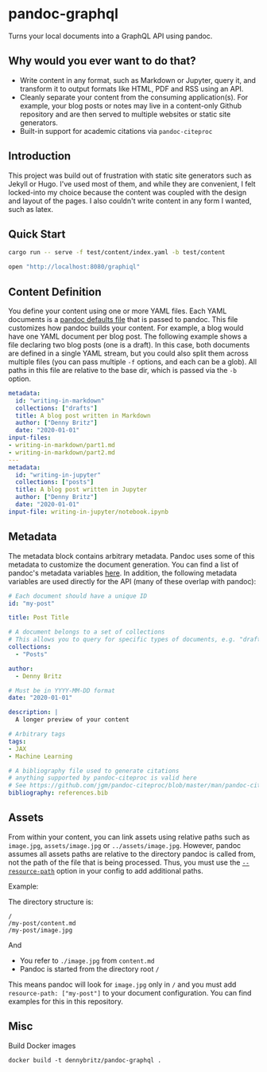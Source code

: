 
# pandoc-graphql

Turns your local documents into a GraphQL API using pandoc.

## Why would you ever want to do that?

- Write content in any format, such as Markdown or Jupyter, query it, and transform it to  output formats like HTML, PDF and RSS using an API.
- Cleanly separate your content from the consuming application(s). For example, your blog posts or notes may live in a content-only Github repository and are then served to multiple websites or static site generators.
- Built-in support for academic citations via `pandoc-citeproc`

## Introduction

This project was build out of frustration with static site generators such as Jekyll or Hugo. I've used most of them, and while they are convenient, I felt locked-into my choice because the content was coupled with the design and layout of the pages. I also couldn't write content in any form I wanted, such as latex.

## Quick Start

```bash
cargo run -- serve -f test/content/index.yaml -b test/content

open "http://localhost:8080/graphiql"
```

## Content Definition

You define your content using one or more YAML files. Each YAML documents is a [pandoc defaults file](https://pandoc.org/MANUAL.html#default-files) that is passed to pandoc. This file customizes how pandoc builds your content. For example, a blog would have one YAML document per blog post. The following example shows a file declaring two blog posts (one is a draft). In this case, both documents are defined in a single YAML stream, but you could also split them across multiple files (you can pass multiple `-f` options, and each can be a glob). All paths in this file are relative to the base dir, which is passed via the `-b` option.

```yaml
metadata:
  id: "writing-in-markdown"
  collections: ["drafts"]
  title: A blog post written in Markdown
  author: ["Denny Britz"]
  date: "2020-01-01"
input-files:
- writing-in-markdown/part1.md
- writing-in-markdown/part2.md
---
metadata:
  id: "writing-in-jupyter"
  collections: ["posts"]
  title: A blog post written in Jupyter
  author: ["Denny Britz"]
  date: "2020-01-01"
input-file: writing-in-jupyter/notebook.ipynb
```

## Metadata

The metadata block contains arbitrary metadata. Pandoc uses some of this metadata to customize the document generation. You can find a list of pandoc's metadata variables [here](https://pandoc.org/MANUAL.html#variables). In addition, the following metadata variables are used directly for the API (many of these overlap with pandoc):

```yaml
# Each document should have a unique ID
id: "my-post"

title: Post Title

# A document belongs to a set of collections
# This allows you to query for specific types of documents, e.g. "draft" posts in your frontend application
collections:
  - "Posts"

author:
  - Denny Britz

# Must be in YYYY-MM-DD format
date: "2020-01-01"

description: |
  A longer preview of your content

# Arbitrary tags
tags:
- JAX
- Machine Learning

# A bibliography file used to generate citations
# anything supported by pandoc-citeproc is valid here
# See https://github.com/jgm/pandoc-citeproc/blob/master/man/pandoc-citeproc.1.md
bibliography: references.bib
```

## Assets

From within your content, you can link assets using relative paths such as `image.jpg`, `assets/image.jpg` or `../assets/image.jpg`. However, pandoc assumes all assets paths are relative to the directory pandoc is called from, not the path of the file that is being processed. Thus, you must use the [`--resource-path`](https://pandoc.org/MANUAL.html#option--resource-path) option in your config to add additional paths.

Example:

The directory structure is:

```
/
/my-post/content.md
/my-post/image.jpg
```

And

- You refer to `./image.jpg` from `content.md`
- Pandoc is started from the directory root `/`


This means pandoc will look for `image.jpg` only in `/` and you must add `resource-path: ["my-post"]` to your document configuration. You can find examples for this in this repository.


## Misc

Build Docker images

```
docker build -t dennybritz/pandoc-graphql .
```
